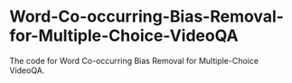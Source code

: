 # Word-Co-occurring-Bias-Removal-for-Multiple-Choice-VideoQA
The code for Word Co-occurring Bias Removal for Multiple-Choice VideoQA.
